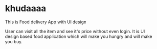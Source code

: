# khudaaaa
This is Food delivery App with UI design

User can visit all the item and see it's price without even login. It is UI design based food application which will make you hungry and will make you buy.
